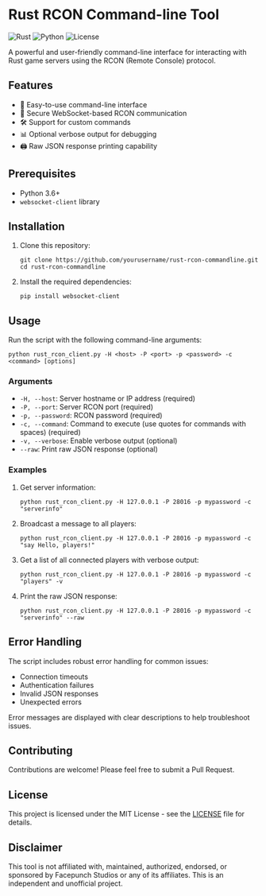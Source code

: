 # Rust RCON Command-line Tool

![Rust](https://img.shields.io/badge/game-Rust-red)
![Python](https://img.shields.io/badge/language-Python-blue)
![License](https://img.shields.io/badge/license-MIT-green)

A powerful and user-friendly command-line interface for interacting with Rust game servers using the RCON (Remote Console) protocol.

## Features

- 🚀 Easy-to-use command-line interface
- 🔐 Secure WebSocket-based RCON communication
- 🛠 Support for custom commands
- 📊 Optional verbose output for debugging
- 🖨 Raw JSON response printing capability

## Prerequisites

- Python 3.6+
- `websocket-client` library

## Installation

1. Clone this repository:
   ```
   git clone https://github.com/yourusername/rust-rcon-commandline.git
   cd rust-rcon-commandline
   ```

2. Install the required dependencies:
   ```
   pip install websocket-client
   ```

## Usage

Run the script with the following command-line arguments:

```
python rust_rcon_client.py -H <host> -P <port> -p <password> -c <command> [options]
```

### Arguments

- `-H, --host`: Server hostname or IP address (required)
- `-P, --port`: Server RCON port (required)
- `-p, --password`: RCON password (required)
- `-c, --command`: Command to execute (use quotes for commands with spaces) (required)
- `-v, --verbose`: Enable verbose output (optional)
- `--raw`: Print raw JSON response (optional)

### Examples

1. Get server information:
   ```
   python rust_rcon_client.py -H 127.0.0.1 -P 28016 -p mypassword -c "serverinfo"
   ```

2. Broadcast a message to all players:
   ```
   python rust_rcon_client.py -H 127.0.0.1 -P 28016 -p mypassword -c "say Hello, players!"
   ```

3. Get a list of all connected players with verbose output:
   ```
   python rust_rcon_client.py -H 127.0.0.1 -P 28016 -p mypassword -c "players" -v
   ```

4. Print the raw JSON response:
   ```
   python rust_rcon_client.py -H 127.0.0.1 -P 28016 -p mypassword -c "serverinfo" --raw
   ```

## Error Handling

The script includes robust error handling for common issues:

- Connection timeouts
- Authentication failures
- Invalid JSON responses
- Unexpected errors

Error messages are displayed with clear descriptions to help troubleshoot issues.

## Contributing

Contributions are welcome! Please feel free to submit a Pull Request.

## License

This project is licensed under the MIT License - see the [LICENSE](LICENSE) file for details.

## Disclaimer

This tool is not affiliated with, maintained, authorized, endorsed, or sponsored by Facepunch Studios or any of its affiliates. This is an independent and unofficial project.
